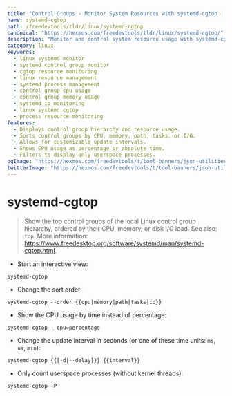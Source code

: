 ```yaml
---
title: "Control Groups - Monitor System Resources with systemd-cgtop | Free DevTools"
name: systemd-cgtop
path: /freedevtools/tldr/linux/systemd-cgtop
canonical: "https://hexmos.com/freedevtools/tldr/linux/systemd-cgtop/"
description: "Monitor and control system resource usage with systemd-cgtop.  View CPU, memory, and I/O load for control groups. Free online tool, no registration required."
category: linux
keywords:
  - linux systemd monitor
  - systemd control group monitor
  - cgtop resource monitoring
  - linux resource management
  - systemd process management
  - control group cpu usage
  - control group memory usage
  - systemd io monitoring
  - linux systemd cgtop
  - process resource monitoring
features:
  - Displays control group hierarchy and resource usage.
  - Sorts control groups by CPU, memory, path, tasks, or I/O.
  - Allows for customizable update intervals.
  - Shows CPU usage as percentage or absolute time.
  - Filters to display only userspace processes.
ogImage: "https://hexmos.com/freedevtools/t/tool-banners/json-utilities-banner.png"
twitterImage: "https://hexmos.com/freedevtools/t/tool-banners/json-utilities-banner.png"
---
```


# systemd-cgtop

> Show the top control groups of the local Linux control group hierarchy, ordered by their CPU, memory, or disk I/O load.
> See also: `top`.
> More information: <https://www.freedesktop.org/software/systemd/man/systemd-cgtop.html>.

- Start an interactive view:

`systemd-cgtop`

- Change the sort order:

`systemd-cgtop --order {{cpu|memory|path|tasks|io}}`

- Show the CPU usage by time instead of percentage:

`systemd-cgtop --cpu=percentage`

- Change the update interval in seconds (or one of these time units: `ms`, `us`, `min`):

`systemd-cgtop {{[-d|--delay]}} {{interval}}`

- Only count userspace processes (without kernel threads):

`systemd-cgtop -P`
